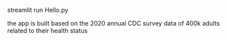 streamlit run Hello.py





the app is built based on the 2020 annual CDC survey data of 400k  adults related to their health status